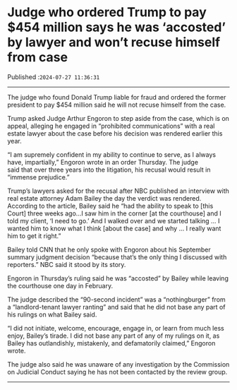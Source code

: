 # Judge who ordered Trump to pay $454 million says he was ‘accosted’ by lawyer and won’t recuse himself from case

Published :`2024-07-27 11:36:31`

---

The judge who found Donald Trump liable for fraud and ordered the former president to pay $454 million said he will not recuse himself from the case.

Trump asked Judge Arthur Engoron to step aside from the case, which is on appeal, alleging he engaged in “prohibited communications” with a real estate lawyer about the case before his decision was rendered earlier this year.

“I am supremely confident in my ability to continue to serve, as I always have, impartially,” Engoron wrote in an order Thursday. The judge said that over three years into the litigation, his recusal would result in “immense prejudice.”

Trump’s lawyers asked for the recusal after NBC published an interview with real estate attorney Adam Bailey the day the verdict was rendered. According to the article, Bailey said he “had the ability to speak to [this Court] three weeks ago…I saw him in the corner [at the courthouse] and I told my client, ‘I need to go.’ And I walked over and we started talking … I wanted him to know what I think [about the case] and why … I really want him to get it right.”

Bailey told CNN that he only spoke with Engoron about his September summary judgment decision “because that’s the only thing I discussed with reporters.” NBC said it stood by its story.

Engoron in Thursday’s ruling said he was “accosted” by Bailey while leaving the courthouse one day in February.

The judge described the “90-second incident” was a “nothingburger” from a “landlord-tenant lawyer ranting” and said that he did not base any part of his rulings on what Bailey said.

“I did not initiate, welcome, encourage, engage in, or learn from much less enjoy, Bailey’s tirade. I did not base any part of any of my rulings on it, as Bailey has outlandishly, mistakenly, and defamatorily claimed,” Engoron wrote.

The judge also said he was unaware of any investigation by the Commission on Judicial Conduct saying he has not been contacted by the review group.

---

